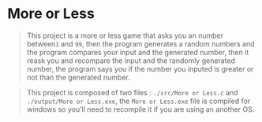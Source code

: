 # More or Less

> This project is a more or less game that asks you an number between`1` and `99`, then the program generates a random numbers and the program compares your input and the generated number, then it reask you and recompare the input and the randomly generated number, the program says you if the number you inputed is greater or not than the generated number.

> This project is composed of two files : `./src/More or Less.c` and `./output/More or Less.exe`,
> the `More or Less.exe` file is compiled for windows so you'll need to recompile it if you are using an another OS.
